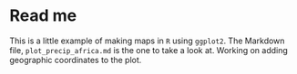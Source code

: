Read me
========================================================

This is a little example of making maps in ``R`` using ``ggplot2``. The Markdown file, ``plot_precip_africa.md`` is the one to take a look at. Working on adding geographic coordinates to the plot.